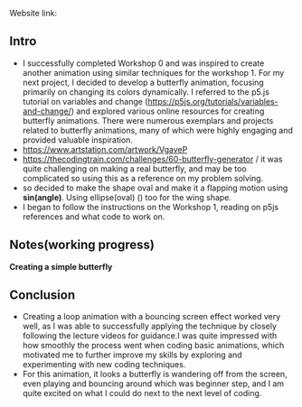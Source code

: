 Website link: 

## Intro

- I successfully completed Workshop 0 and was inspired to create another animation using similar techniques for the workshop 1. For my next project, I decided to develop a butterfly animation, focusing primarily on changing its colors dynamically. I referred to the p5.js tutorial on variables and change (https://p5js.org/tutorials/variables-and-change/) and explored various online resources for creating butterfly animations. There were numerous exemplars and projects related to butterfly animations, many of which were highly engaging and provided valuable inspiration.
- https://www.artstation.com/artwork/VgaveP
- https://thecodingtrain.com/challenges/60-butterfly-generator / it was quite challenging on making a real butterfly, and may be too complicated so using this as a reference on my problem solving.
- so decided to make the shape oval and make it a flapping motion using **sin(angle)**. Using ellipse(oval) () too for the wing shape. 
- I began to follow the instructions on the Workshop 1, reading on p5js references and what code to work on.


## Notes(working progress)

**Creating a simple butterfly**


## Conclusion

- Creating a loop animation with a bouncing screen effect worked very well, as I was able to successfully applying the technique by closely following the lecture videos for guidance.I was quite impressed with how smoothly the process went when coding basic animations, which motivated me to further improve my skills by exploring and experimenting with new coding techniques.
- For this animation, it looks a butterfly is wandering off from the screen, even playing and bouncing around which was beginner step, and I am quite excited on what I could do next to the next level of coding. 
